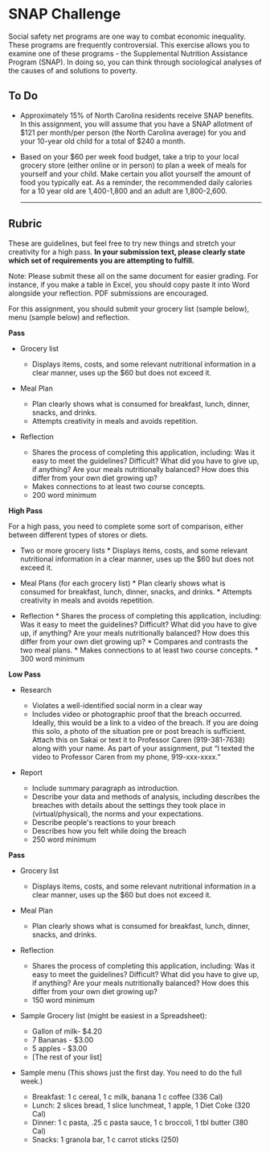 SNAP Challenge
============

Social safety net programs are one way to combat economic inequality. These programs are frequently controversial. This exercise allows you to examine one of these programs -  the Supplemental Nutrition Assistance Program (SNAP). In doing so, you can think through sociological analyses of the causes of and solutions to poverty.


To Do
-----

* Approximately 15% of North Carolina residents receive SNAP benefits. In this assignment, you will assume that you have a SNAP allotment of \$121 per month/per person (the North Carolina average) for you and your 10-year old child for a total of $240 a month.
* Based on your $60 per week food budget, take a trip to your local grocery store (either online or in person) to plan a week of meals for yourself and your child. Make certain you allot yourself the amount of food you typically eat. As a reminder, the recommended daily calories for a 10 year old are 1,400-1,800 and an adult  are 1,800-2,600.  

   ***


Rubric
------------


These are guidelines, but feel free to try new things and stretch your
creativity for a high pass. **In your submission text, please clearly state which set of requirements you are attempting to fulfill.**

Note: Please submit these all on the same document for easier grading. For instance, if you make a table in Excel, you should copy paste it into Word alongside your reflection. PDF submissions are encouraged.


For this assignment, you should submit your grocery list (sample below), menu (sample below) and reflection.

**Pass**
* Grocery list     
    * Displays items, costs, and some relevant nutritional information in a clear manner, uses up the $60 but does not exceed it.

* Meal Plan
     * Plan clearly shows what is consumed for breakfast, lunch, dinner, snacks, and drinks.
     * Attempts creativity in meals and avoids repetition.

* Reflection
     * Shares the process of completing this application, including: Was it easy to meet the guidelines? Difficult? What did you have to give up, if anything? Are your meals nutritionally balanced?  How does this differ from your own diet growing up?
     * Makes connections to at least two course concepts.
     * 200 word minimum

**High Pass**

For a high pass, you need to complete some sort of comparison, either between different types of stores or diets.

* Two or more grocery lists
         * Displays items, costs, and some relevant nutritional information in a clear manner, uses up the $60 but does not exceed it.

* Meal Plans (for each grocery list)
          * Plan clearly shows what is consumed for breakfast, lunch, dinner, snacks, and drinks.
          * Attempts creativity in meals and avoids repetition.

* Reflection
          * Shares the process of completing this application, including: Was it easy to meet the guidelines? Difficult? What did you have to give up, if anything? Are your meals nutritionally balanced?  How does this differ from your own diet growing up?
          * Compares and contrasts the two meal plans.
          * Makes connections to at least two course concepts.
          * 300 word minimum


**Low Pass**
* Research     
    * Violates a well-identified social norm in a clear way
    * Includes video or photographic proof that the breach occurred. Ideally, this would be a link to a video of the breach. If you are doing this solo, a photo of the situation pre or post breach is sufficient. Attach this on Sakai or text it to Professor Caren (919-381-7638) along with your name. As part of your assignment, put “I texted the video to Professor Caren from my phone, 919-xxx-xxxx.”

* Report
     * Include summary paragraph as introduction.
     * Describe your data and methods of analysis, including describes the breaches with details about the settings they took place in (virtual/physical), the norms and your expectations.
    * Describe people's reactions to your breach
    * Describes how you felt while doing the breach
     * 250 word minimum

**Pass**    
* Grocery list     
    * Displays items, costs, and some relevant nutritional information in a clear manner, uses up the $60 but does not exceed it.

* Meal Plan
    * Plan clearly shows what is consumed for breakfast, lunch, dinner, snacks, and drinks.

* Reflection
  * Shares the process of completing this application, including: Was it easy to meet the guidelines? Difficult? What did you have to give up, if anything? Are your meals nutritionally balanced?  How does this differ from your own diet growing up?
  * 150 word minimum


* Sample Grocery list (might be easiest in a Spreadsheet):       
  * Gallon of milk- $4.20
  * 7 Bananas - $3.00
  * 5 apples - $3.00
  * [The rest of your list]

* Sample menu (This shows just the first day. You need to do the full week.)    
  * Breakfast: 1 c cereal, 1 c milk, banana 1 c coffee  (336 Cal)
  * Lunch: 2 slices bread, 1 slice lunchmeat, 1 apple, 1 Diet Coke (320 Cal)
  * Dinner: 1 c pasta, .25 c pasta sauce, 1 c broccoli, 1 tbl butter (380 Cal)
  * Snacks: 1 granola bar, 1 c carrot sticks (250)
